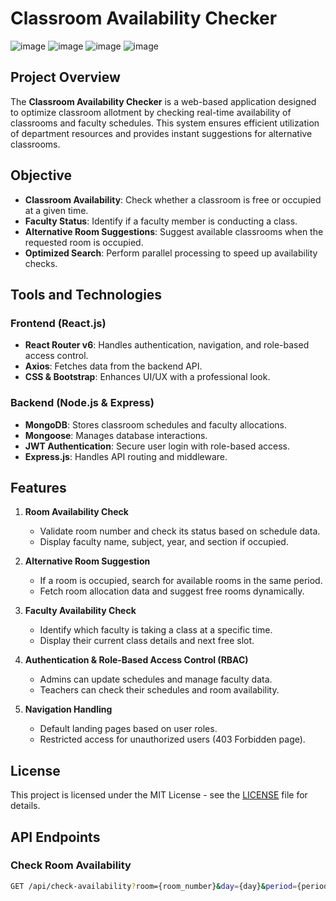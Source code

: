 # Classroom Availability Checker
![image](https://github.com/user-attachments/assets/5a87c811-79db-4dc1-98a9-a6825a655580)
![image](https://github.com/user-attachments/assets/5b987893-82e1-4aaf-8e0e-5ddd2971f625)
![image](https://github.com/user-attachments/assets/7f306f3f-5d85-4506-8045-72c83422617e)
![image](https://github.com/user-attachments/assets/1ed466ad-7b10-4bc0-b2f9-4a5cf260fc30)





## Project Overview

The **Classroom Availability Checker** is a web-based application designed to optimize classroom allotment by checking real-time availability of classrooms and faculty schedules. This system ensures efficient utilization of department resources and provides instant suggestions for alternative classrooms.

## Objective

- **Classroom Availability**: Check whether a classroom is free or occupied at a given time.
- **Faculty Status**: Identify if a faculty member is conducting a class.
- **Alternative Room Suggestions**: Suggest available classrooms when the requested room is occupied.
- **Optimized Search**: Perform parallel processing to speed up availability checks.

## Tools and Technologies

### **Frontend (React.js)**
- **React Router v6**: Handles authentication, navigation, and role-based access control.
- **Axios**: Fetches data from the backend API.
- **CSS & Bootstrap**: Enhances UI/UX with a professional look.

### **Backend (Node.js & Express)**
- **MongoDB**: Stores classroom schedules and faculty allocations.
- **Mongoose**: Manages database interactions.
- **JWT Authentication**: Secure user login with role-based access.
- **Express.js**: Handles API routing and middleware.

## Features

1. **Room Availability Check**
   - Validate room number and check its status based on schedule data.
   - Display faculty name, subject, year, and section if occupied.

2. **Alternative Room Suggestion**
   - If a room is occupied, search for available rooms in the same period.
   - Fetch room allocation data and suggest free rooms dynamically.

3. **Faculty Availability Check**
   - Identify which faculty is taking a class at a specific time.
   - Display their current class details and next free slot.

4. **Authentication & Role-Based Access Control (RBAC)**
   - Admins can update schedules and manage faculty data.
   - Teachers can check their schedules and room availability.

5. **Navigation Handling**
   - Default landing pages based on user roles.
   - Restricted access for unauthorized users (403 Forbidden page).
## License

This project is licensed under the MIT License - see the [LICENSE](LICENSE) file for details.

## API Endpoints

### **Check Room Availability**
```sh
GET /api/check-availability?room={room_number}&day={day}&period={period}
